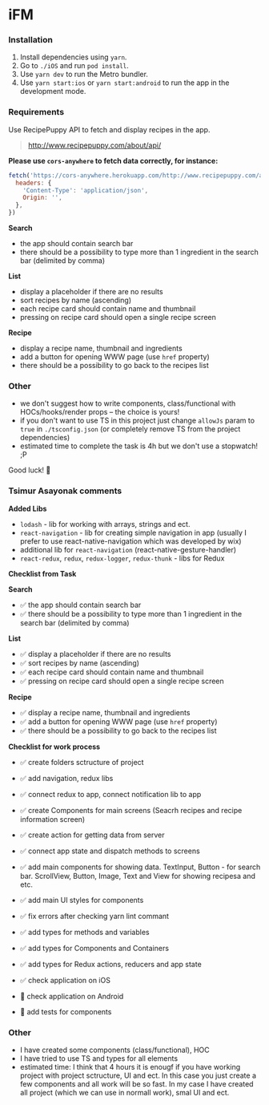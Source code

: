 # iFM

### Installation

1. Install dependencies using `yarn`.
2. Go to `./iOS` and run `pod install`.
3. Use `yarn dev` to run the Metro bundler.
4. Use `yarn start:ios` or `yarn start:android` to run the app in the development mode.

### Requirements

Use RecipePuppy API to fetch and display recipes in the app.

> http://www.recipepuppy.com/about/api/

**Please use `cors-anywhere` to fetch data correctly, for instance:**

```js
fetch('https://cors-anywhere.herokuapp.com/http://www.recipepuppy.com/api/?i=onions&p=1', {
  headers: {
    'Content-Type': 'application/json',
    Origin: '',
  },
})
```

**Search**

- the app should contain search bar
- there should be a possibility to type more than 1 ingredient in the search bar (delimited by comma)

**List**

- display a placeholder if there are no results
- sort recipes by name (ascending)
- each recipe card should contain name and thumbnail
- pressing on recipe card should open a single recipe screen

**Recipe**

- display a recipe name, thumbnail and ingredients
- add a button for opening WWW page (use `href` property)
- there should be a possibility to go back to the recipes list

### Other

- we don't suggest how to write components, class/functional with HOCs/hooks/render props – the choice is yours!
- if you don't want to use TS in this project just change `allowJs` param to `true` in `./tsconfig.json` (or completely remove TS from the project dependencies)
- estimated time to complete the task is 4h but we don't use a stopwatch! ;P

Good luck! 🤗


### Tsimur Asayonak comments
**Added Libs**
- `lodash` - lib for working with arrays, strings and ect.
- `react-navigation` - lib for creating simple navigation in app (usually I prefer to use react-native-navigation which was developed by wix)
- additional lib for `react-navigation` (react-native-gesture-handler)
- `react-redux`, `redux`, `redux-logger`, `redux-thunk` - libs for Redux


**Checklist from Task**

**Search**

- ✅ the app should contain search bar
- ✅ there should be a possibility to type more than 1 ingredient in the search bar (delimited by comma)

**List**

- ✅ display a placeholder if there are no results
- ✅ sort recipes by name (ascending)
- ✅ each recipe card should contain name and thumbnail
- ✅ pressing on recipe card should open a single recipe screen

**Recipe**

- ✅ display a recipe name, thumbnail and ingredients
- ✅ add a button for opening WWW page (use `href` property)
- ✅ there should be a possibility to go back to the recipes list


**Checklist for work process**
- ✅ create folders sctructure of project
- ✅ add navigation, redux libs
- ✅ connect redux to app, connect notification lib to app
- ✅ create Components for main screens (Seacrh recipes and recipe information screen)
- ✅ create action for getting data from server
- ✅ connect app state and dispatch methods to screens
- ✅ add main components for showing data. TextInput, Button - for search bar. ScrollView, Button, Image, Text and View for showing recipesa and etc.
- ✅ add main UI styles for components
- ✅ fix errors after checking yarn lint commant
- ✅ add types for methods and variables
- ✅ add types for Components and Containers
- ✅ add types for Redux actions, reducers and app state

- ✅ check application on iOS
- 🚫 check application on Android
- 🚫 add tests for components

### Other

- I have created some components (class/functional), HOC
- I have tried to use TS and types for all elements
- estimated time: I think that 4 hours it is enougf if you have working project with project sctructure, UI and ect. In this case you just create a few components and all work will be so fast. In my case I have created all project (which we can use in normall work), smal UI and ect.